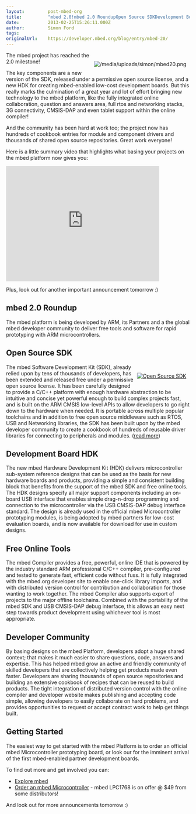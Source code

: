 ```yaml
---
layout:         post-mbed-org
title:          "mbed 2.0!mbed 2.0 RoundupOpen Source SDKDevelopment Board HDKFree Online ToolsDeveloper CommunityGetting Started"
date:           2013-02-25T15:26:11.000Z
author:         Simon Ford
tags:           
originalUrl:    https://developer.mbed.org/blog/entry/mbed-20/
---
```


<div style="padding: 10px; float:right">
  <p>
    <img src=
    "https://developer.mbed.org/media/uploads/simon/mbed20.png"
    alt="/media/uploads/simon/mbed20.png" title=
    "/media/uploads/simon/mbed20.png">
  </p>
</div>
<p>
  The mbed project has reached the 2.0 milestone!
</p>
<p>
  The key components are a new version of the SDK, released under a
  permissive open source license, and a new HDK for creating
  mbed-enabled low-cost development boards. But this really marks
  the culmination of a great year and lot of effort bringing new
  technology to the mbed platform, like the fully integrated online
  collaboration, question and answers area, full rtos and
  networking stacks, 3G connectivity, CMSIS-DAP and even tablet
  support within the online compiler!
</p>
<p>
  And the community has been hard at work too; the project now has
  hundreds of cookbook entries for module and component drivers and
  thousands of shared open source repositories. Great work
  everyone!
</p>
<p>
  Here is a little summary video that highlights what basing your
  projects on the mbed platform now gives you:
</p>
<div class="flex-video">
  <iframe width="420" height="315" src=
  "https://www.youtube.com/embed/HhAl1ybZVWg" frameborder="0"
  allowfullscreen="allowfullscreen"></iframe>
</div>
<p>
  Plus, look out for another important announcement tomorrow :)
</p>
<h2>
  mbed 2.0 Roundup
</h2>
<p>
  The mbed platform is being developed by ARM, its Partners and a
  the global mbed developer community to deliver free tools and
  software for rapid prototyping with ARM microcontrollers.
</p>
<h2>
  Open Source SDK
</h2>
<div style="padding: 10px; float:right">
  <p>
    <a href="/blog/entry/mbed-SDK-is-now-Open-Source/"><img src=
    "https://developer.mbed.org/media/uploads/simon/xmbed-sdk-open-source.png.pagespeed.ic.1ly5zhtt92.png"
    alt="Open Source SDK" title="Open Source SDK"></a>
  </p>
</div>
<p>
  The mbed Software Development Kit (SDK), already relied upon by
  tens of thousands of developers, has been extended and released
  free under a permissive open source license. It has been
  carefully designed to provide a C/C++ platform with enough
  hardware abstraction to be intuitive and concise yet powerful
  enough to build complex projects fast, and is built on the ARM
  CMSIS low-level APIs to allow developers to go right down to the
  hardware when needed. It is portable across multiple popular
  toolchains and in addition to free open source middleware such as
  RTOS, USB and Networking libraries, the SDK has been built upon
  by the mbed developer community to create a cookbook of hundreds
  of reusable driver libraries for connecting to peripherals and
  modules. (<a href="/blog/entry/mbed-SDK-is-now-Open-Source/">read
  more</a>)
</p>
<h2>
  Development Board HDK
</h2>
<p>
  The new mbed Hardware Development Kit (HDK) delivers
  microcontroller sub-system reference designs that can be used as
  the basis for new hardware boards and products, providing a
  simple and consistent building block that benefits from the
  support of the mbed SDK and free online tools. The HDK designs
  specify all major support components including an on-board USB
  interface that enables simple drag-n-drop programming and
  connection to the microcontroller via the USB CMSIS-DAP debug
  interface standard. The design is already used in the official
  mbed Microcontroller prototyping modules, is being adopted by
  mbed partners for low-cost evaluation boards, and is now
  available for download for use in custom designs.
</p>
<h2>
  Free Online Tools
</h2>
<p>
  The mbed Compiler provides a free, powerful, online IDE that is
  powered by the industry standard ARM professional C/C++ compiler,
  pre-configured and tested to generate fast, efficient code
  without fuss. It is fully integrated with the mbed.org developer
  site to enable one-click library imports, and with distributed
  version control for contribution and collaboration for those
  wanting to work together. The mbed Compiler also supports export
  of projects to the major offline toolchains. Combined with the
  portability of the mbed SDK and USB CMSIS-DAP debug interface,
  this allows an easy next step towards product development using
  whichever tool is most appropriate.
</p>
<h2>
  Developer Community
</h2>
<p>
  By basing designs on the mbed Platform, developers adopt a huge
  shared context; that makes it much easier to share questions,
  code, answers and expertise. This has helped mbed grow an active
  and friendly community of skilled developers that are
  collectively helping get products made even faster. Developers
  are sharing thousands of open source repositories and building an
  extensive cookbook of recipes that can be reused to build
  products. The tight integration of distributed version control
  with the online compiler and developer website makes publishing
  and accepting code simple, allowing developers to easily
  collaborate on hard problems, and provides opportunities to
  request or accept contract work to help get things built.
</p>
<h2>
  Getting Started
</h2>
<p>
  The easiest way to get started with the mbed Platform is to order
  an official mbed Microcontroller prototyping board, or look our
  for the imminent arrival of the first mbed-enabled partner
  development boards.
</p>
<p>
  To find out more and get involved you can:
</p>
<ul>
  <li>
    <a href="/explore">Explore mbed</a>
  </li>
  <li>
    <a href="/order">Order an mbed Microcontroller</a> - mbed
    LPC1768 is on offer @ $49 from some distributors!
  </li>
</ul>
<p>
  And look out for more announcements tomorrow :)
</p>

